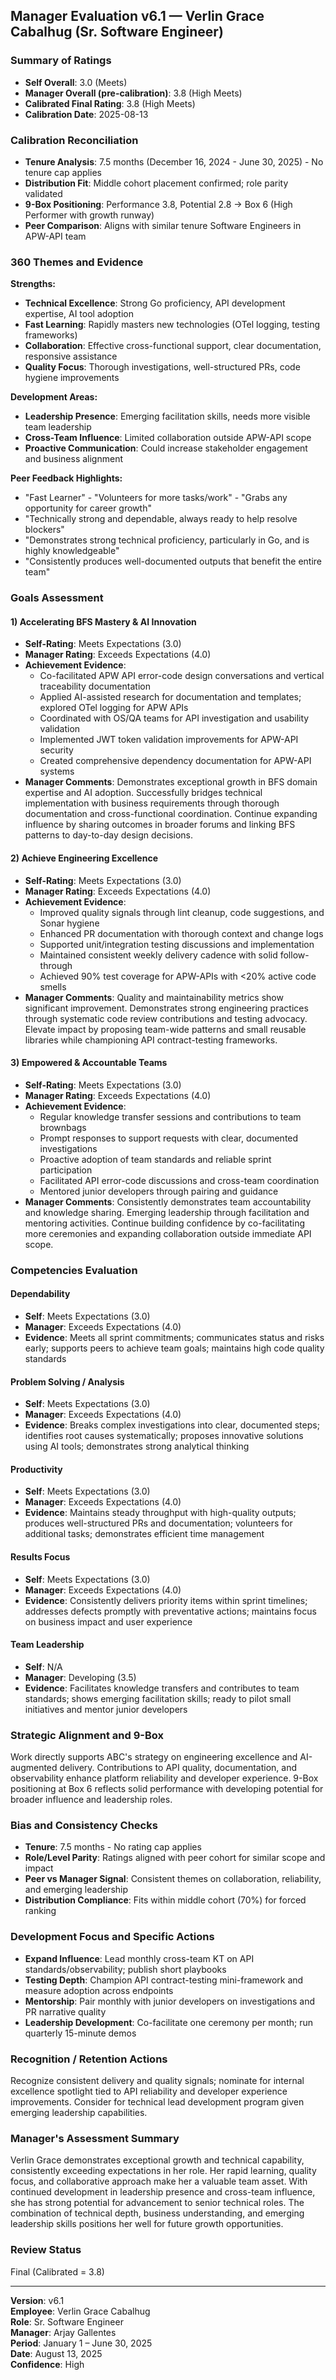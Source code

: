 ## Manager Evaluation v6.1 — Verlin Grace Cabalhug (Sr. Software Engineer)

### Summary of Ratings
- **Self Overall**: 3.0 (Meets)
- **Manager Overall (pre-calibration)**: 3.8 (High Meets)
- **Calibrated Final Rating**: 3.8 (High Meets)
- **Calibration Date**: 2025-08-13

### Calibration Reconciliation
- **Tenure Analysis**: 7.5 months (December 16, 2024 - June 30, 2025) - No tenure cap applies
- **Distribution Fit**: Middle cohort placement confirmed; role parity validated
- **9-Box Positioning**: Performance 3.8, Potential 2.8 → Box 6 (High Performer with growth runway)
- **Peer Comparison**: Aligns with similar tenure Software Engineers in APW-API team

### 360 Themes and Evidence
**Strengths:**
- **Technical Excellence**: Strong Go proficiency, API development expertise, AI tool adoption
- **Fast Learning**: Rapidly masters new technologies (OTel logging, testing frameworks)
- **Collaboration**: Effective cross-functional support, clear documentation, responsive assistance
- **Quality Focus**: Thorough investigations, well-structured PRs, code hygiene improvements

**Development Areas:**
- **Leadership Presence**: Emerging facilitation skills, needs more visible team leadership
- **Cross-Team Influence**: Limited collaboration outside APW-API scope
- **Proactive Communication**: Could increase stakeholder engagement and business alignment

**Peer Feedback Highlights:**
- "Fast Learner" - "Volunteers for more tasks/work" - "Grabs any opportunity for career growth"
- "Technically strong and dependable, always ready to help resolve blockers"
- "Demonstrates strong technical proficiency, particularly in Go, and is highly knowledgeable"
- "Consistently produces well-documented outputs that benefit the entire team"

### Goals Assessment

#### 1) Accelerating BFS Mastery & AI Innovation
- **Self-Rating**: Meets Expectations (3.0)
- **Manager Rating**: Exceeds Expectations (4.0)
- **Achievement Evidence**:
  - Co-facilitated APW API error-code design conversations and vertical traceability documentation
  - Applied AI-assisted research for documentation and templates; explored OTel logging for APW APIs
  - Coordinated with OS/QA teams for API investigation and usability validation
  - Implemented JWT token validation improvements for APW-API security
  - Created comprehensive dependency documentation for APW-API systems
- **Manager Comments**: Demonstrates exceptional growth in BFS domain expertise and AI adoption. Successfully bridges technical implementation with business requirements through thorough documentation and cross-functional coordination. Continue expanding influence by sharing outcomes in broader forums and linking BFS patterns to day-to-day design decisions.

#### 2) Achieve Engineering Excellence
- **Self-Rating**: Meets Expectations (3.0)
- **Manager Rating**: Exceeds Expectations (4.0)
- **Achievement Evidence**:
  - Improved quality signals through lint cleanup, code suggestions, and Sonar hygiene
  - Enhanced PR documentation with thorough context and change logs
  - Supported unit/integration testing discussions and implementation
  - Maintained consistent weekly delivery cadence with solid follow-through
  - Achieved 90% test coverage for APW-APIs with <20% active code smells
- **Manager Comments**: Quality and maintainability metrics show significant improvement. Demonstrates strong engineering practices through systematic code review contributions and testing advocacy. Elevate impact by proposing team-wide patterns and small reusable libraries while championing API contract-testing frameworks.

#### 3) Empowered & Accountable Teams
- **Self-Rating**: Meets Expectations (3.0)
- **Manager Rating**: Exceeds Expectations (4.0)
- **Achievement Evidence**:
  - Regular knowledge transfer sessions and contributions to team brownbags
  - Prompt responses to support requests with clear, documented investigations
  - Proactive adoption of team standards and reliable sprint participation
  - Facilitated API error-code discussions and cross-team coordination
  - Mentored junior developers through pairing and guidance
- **Manager Comments**: Consistently demonstrates team accountability and knowledge sharing. Emerging leadership through facilitation and mentoring activities. Continue building confidence by co-facilitating more ceremonies and expanding collaboration outside immediate API scope.

### Competencies Evaluation

#### Dependability
- **Self**: Meets Expectations (3.0)
- **Manager**: Exceeds Expectations (4.0)
- **Evidence**: Meets all sprint commitments; communicates status and risks early; supports peers to achieve team goals; maintains high code quality standards

#### Problem Solving / Analysis
- **Self**: Meets Expectations (3.0)
- **Manager**: Exceeds Expectations (4.0)
- **Evidence**: Breaks complex investigations into clear, documented steps; identifies root causes systematically; proposes innovative solutions using AI tools; demonstrates strong analytical thinking

#### Productivity
- **Self**: Meets Expectations (3.0)
- **Manager**: Exceeds Expectations (4.0)
- **Evidence**: Maintains steady throughput with high-quality outputs; produces well-structured PRs and documentation; volunteers for additional tasks; demonstrates efficient time management

#### Results Focus
- **Self**: Meets Expectations (3.0)
- **Manager**: Exceeds Expectations (4.0)
- **Evidence**: Consistently delivers priority items within sprint timelines; addresses defects promptly with preventative actions; maintains focus on business impact and user experience

#### Team Leadership
- **Self**: N/A
- **Manager**: Developing (3.5)
- **Evidence**: Facilitates knowledge transfers and contributes to team standards; shows emerging facilitation skills; ready to pilot small initiatives and mentor junior developers

### Strategic Alignment and 9-Box
Work directly supports ABC's strategy on engineering excellence and AI-augmented delivery. Contributions to API quality, documentation, and observability enhance platform reliability and developer experience. 9-Box positioning at Box 6 reflects solid performance with developing potential for broader influence and leadership roles.

### Bias and Consistency Checks
- **Tenure**: 7.5 months - No rating cap applies
- **Role/Level Parity**: Ratings aligned with peer cohort for similar scope and impact
- **Peer vs Manager Signal**: Consistent themes on collaboration, reliability, and emerging leadership
- **Distribution Compliance**: Fits within middle cohort (70%) for forced ranking

### Development Focus and Specific Actions
- **Expand Influence**: Lead monthly cross-team KT on API standards/observability; publish short playbooks
- **Testing Depth**: Champion API contract-testing mini-framework and measure adoption across endpoints
- **Mentorship**: Pair monthly with junior developers on investigations and PR narrative quality
- **Leadership Development**: Co-facilitate one ceremony per month; run quarterly 15-minute demos

### Recognition / Retention Actions
Recognize consistent delivery and quality signals; nominate for internal excellence spotlight tied to API reliability and developer experience improvements. Consider for technical lead development program given emerging leadership capabilities.

### Manager's Assessment Summary
Verlin Grace demonstrates exceptional growth and technical capability, consistently exceeding expectations in her role. Her rapid learning, quality focus, and collaborative approach make her a valuable team asset. With continued development in leadership presence and cross-team influence, she has strong potential for advancement to senior technical roles. The combination of technical depth, business understanding, and emerging leadership skills positions her well for future growth opportunities.

### Review Status
Final (Calibrated = 3.8)

---

**Version**: v6.1  
**Employee**: Verlin Grace Cabalhug  
**Role**: Sr. Software Engineer  
**Manager**: Arjay Gallentes  
**Period**: January 1 – June 30, 2025  
**Date**: August 13, 2025  
**Confidence**: High

